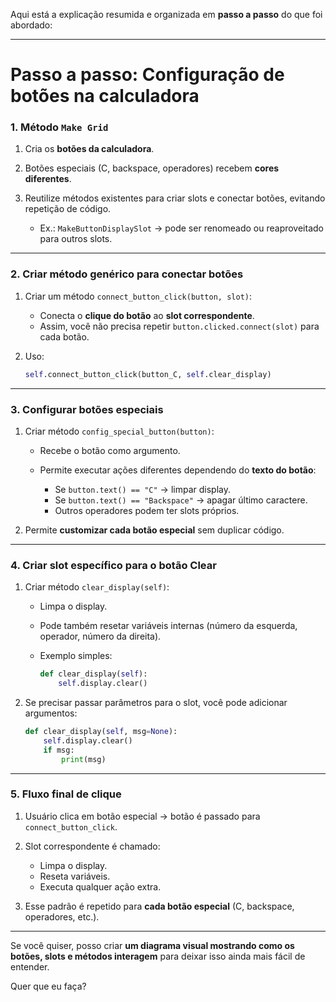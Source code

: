Aqui está a explicação resumida e organizada em **passo a passo** do que foi abordado:

---

# Passo a passo: Configuração de botões na calculadora

### 1. Método `Make Grid`

1. Cria os **botões da calculadora**.
2. Botões especiais (C, backspace, operadores) recebem **cores diferentes**.
3. Reutilize métodos existentes para criar slots e conectar botões, evitando repetição de código.

   * Ex.: `MakeButtonDisplaySlot` → pode ser renomeado ou reaproveitado para outros slots.

---

### 2. Criar método genérico para conectar botões

1. Criar um método `connect_button_click(button, slot)`:

   * Conecta o **clique do botão** ao **slot correspondente**.
   * Assim, você não precisa repetir `button.clicked.connect(slot)` para cada botão.
2. Uso:

   ```python
   self.connect_button_click(button_C, self.clear_display)
   ```

---

### 3. Configurar botões especiais

1. Criar método `config_special_button(button)`:

   * Recebe o botão como argumento.
   * Permite executar ações diferentes dependendo do **texto do botão**:

     * Se `button.text() == "C"` → limpar display.
     * Se `button.text() == "Backspace"` → apagar último caractere.
     * Outros operadores podem ter slots próprios.
2. Permite **customizar cada botão especial** sem duplicar código.

---

### 4. Criar slot específico para o botão Clear

1. Criar método `clear_display(self)`:

   * Limpa o display.
   * Pode também resetar variáveis internas (número da esquerda, operador, número da direita).
   * Exemplo simples:

     ```python
     def clear_display(self):
         self.display.clear()
     ```
2. Se precisar passar parâmetros para o slot, você pode adicionar argumentos:

   ```python
   def clear_display(self, msg=None):
       self.display.clear()
       if msg:
           print(msg)
   ```

---

### 5. Fluxo final de clique

1. Usuário clica em botão especial → botão é passado para `connect_button_click`.
2. Slot correspondente é chamado:

   * Limpa o display.
   * Reseta variáveis.
   * Executa qualquer ação extra.
3. Esse padrão é repetido para **cada botão especial** (C, backspace, operadores, etc.).

---

Se você quiser, posso criar **um diagrama visual mostrando como os botões, slots e métodos interagem** para deixar isso ainda mais fácil de entender.

Quer que eu faça?
